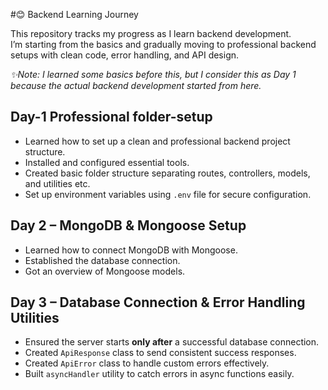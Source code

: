 #😊 Backend Learning Journey

This repository tracks my progress as I learn backend development.  
I’m starting from the basics and gradually moving to professional backend setups with clean code, error handling, and API design.

*✨Note: I learned some basics before this, but I consider this as Day 1 because the actual backend development started from here.*

## Day-1 Professional folder-setup
- Learned how to set up a clean and professional backend project structure.
- Installed and configured essential tools.
- Created basic folder structure separating routes, controllers, models, and utilities etc.
- Set up environment variables using `.env` file for secure configuration.

## Day 2 – MongoDB & Mongoose Setup

- Learned how to connect MongoDB with Mongoose.
- Established the database connection.
- Got an overview of Mongoose models.

## Day 3 – Database Connection & Error Handling Utilities

- Ensured the server starts **only after** a successful database connection.
- Created `ApiResponse` class to send consistent success responses.
- Created `ApiError` class to handle custom errors effectively.
- Built `asyncHandler` utility to catch errors in async functions easily.

